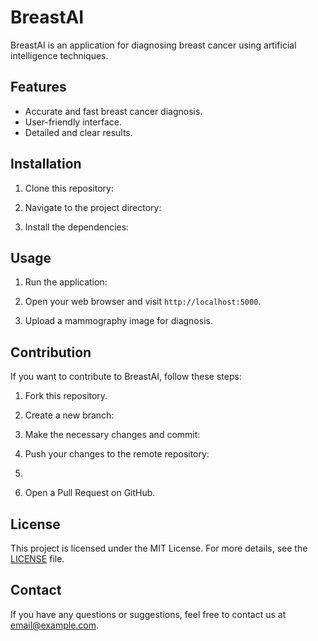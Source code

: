 # BreastAI

BreastAI is an application for diagnosing breast cancer using artificial intelligence techniques.

## Features

- Accurate and fast breast cancer diagnosis.
- User-friendly interface.
- Detailed and clear results.

## Installation

1. Clone this repository:


2. Navigate to the project directory:


3. Install the dependencies:


## Usage

1. Run the application:


2. Open your web browser and visit `http://localhost:5000`.

3. Upload a mammography image for diagnosis.

## Contribution

If you want to contribute to BreastAI, follow these steps:

1. Fork this repository.

2. Create a new branch:


3. Make the necessary changes and commit:

4. Push your changes to the remote repository:
5. 
5. Open a Pull Request on GitHub.

## License

This project is licensed under the MIT License. For more details, see the [LICENSE](LICENSE) file.

## Contact

If you have any questions or suggestions, feel free to contact us at [email@example.com](mailto:email@example.com).



